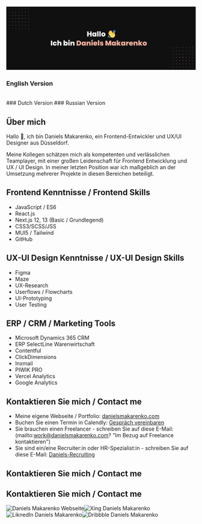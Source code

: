 [![Daniels Makarenko's GitHub Banner](daniels-makarenko_git.png)]([https://braydoncoyer.dev](https://www.daniels-makarenko.com/))

### English Version
<br>
### Dutch Version
### Russian Version

## Über mich

Hallo 👋, ich bin Daniels Makarenko, ein Frontend-Entwickler und UX/UI Designer aus Düsseldorf. 

Meine Kollegen schätzen mich als kompetenten und verlässlichen Teamplayer, mit einer großen Leidenschaft für Frontend Entwicklung und UX / UI Design. In meiner letzten Position war ich maßgeblich an der Umsetzung mehrerer Projekte in diesen Bereichen beteiligt.

## Frontend Kenntnisse / Frontend Skills

- JavaScript / ES6
- React.js
- Next.js 12, 13 (Basic / Grundlegend)
- CSS3/SCSS/JSS
- MUI5 / Tailwind
- GitHub

## UX-UI Design Kenntnisse / UX-UI Design Skills

- Figma
- Maze
- UX-Research 
- Userflows / Flowcharts
- UI-Prototyping
- User Testing

## ERP / CRM / Marketing Tools

- Microsoft Dynamics 365 CRM 
- ERP SelectLine Warenwirtschaft 
- Contentful
- ClickDimensions 
- Inxmail
- PIWIK PRO 
- Vercel Analytics 
- Google Analytics

## Kontaktieren Sie mich / Contact me 

- Meine eigene Webseite / Portfolio: [danielsmakarenko.com](https://www.daniels-makarenko.com/ "danielsmakarenko.com") 
- Buchen Sie einen Termin in Calendly: [Gespräch vereinbaren](https://calendly.com/danielsmakarenko/ "Gespräch vereinbaren")
- Sie brauchen einen Freelancer - schreiben Sie auf diese E-Mail: (mailto:work@danielsmakarenko.com? "Im Bezug auf Freelance kontaktieren")
- Sie sind ein/eine Recruiter:in oder HR-Spezialist:in - schreiben Sie auf diese E-Mail: [Daniels-Recruiting](mailto:job@danielsmakarenko.com "Im Bezug auf eine Stelle kontaktieren")


## Kontaktieren Sie mich / Contact me 

## Kontaktieren Sie mich / Contact me 
[<img align="left" alt="Daniels Makarenko Webseite" src="https://img.shields.io/badge/danielsmakarenko.com-black?style=for-the-badge&logo" />](https://www.daniels-makarenko.com/)
[<img align="left" alt="Xing Daniels Makarenko" src="https://img.shields.io/badge/Xing-darkgreen?style=for-the-badge&logo" />](https://www.xing.com/profile/Daniels_Makarenko/cv)
[<img align="left" alt="LiknedIn Daniels Makarenko" src="https://img.shields.io/badge/LinkedIn-%231DA1F2?style=for-the-badge&logo" />](https://www.linkedin.com/in/daniels-makarenko-45a310141/)
[<img align="left" alt="Dribbble Daniels Makarenko" src="https://img.shields.io/badge/Dribbble-critical?style=for-the-badge&logo" />](https://dribbble.com/danielsmak)
<br>
